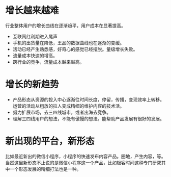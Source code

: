 # 增长越来越难
行业整体用户的增长曲线在逐渐趋平，用户成本在显著提高。

- 互联网红利期进入尾声
- 手机的出货量在降低，王品的数据曲线也在逐渐的变缓。
- 活动已经产生熟悉感，好奇心的感觉已经摆脱。量级增长失败。
- 流量成本快速的增高。
- 跨行业的竞争，流量成本越来越高。

# 增长的新趋势
- 产品形态从资源的投入中心逐渐往时间长度，停留，传播，变现效率上转移。运营的活动从粗放的拉人变成精细的维护内容的技术活。
- 努力扩展市场，去三四线城市，或者出海去竞争。
- 理解三四线用户的想法，不能有傲慢的想法。能帮助产品发展有很好的发展。

# 新出现的平台，新形态
比如最近新出的微信小程序，小程序的快速发布内容产品。圈地，产生内容，等。
当然这里新形态不止说的是微信小程序这一个产品，比如极客时间这种专门研究其中一个形态发展的精细打法也是一种。

